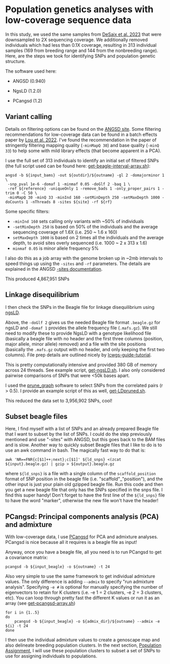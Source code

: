 # Population genetics analyses with low-coverage sequence data

In this study, we used the same samples from [DeSaix et al. 2023](https://onlinelibrary.wiley.com/doi/full/10.1111/mec.17137) that were downsampled to 2X sequencing coverage. We additionally removed individuals which had less than 0.1X coverage, resulting in 313 individual samples (169 from breeding range and 144 from the nonbreeding range). Here, are the steps we took for identifying SNPs and population genetic structure.

The software used here:

- ANGSD (0.940)

- NgsLD (1.2.0)

- PCangsd (1.2)

## Variant calling

Details on filtering options can be found on the [ANGSD site](http://www.popgen.dk/angsd/index.php/Input). Some filtering recommendations for low-coverage data can be found in a batch effects paper by [Lou et al. 2022](https://onlinelibrary.wiley.com/doi/full/10.1111/1755-0998.13559). I've found the recommendation in the paper of stringently filtering mapping quality (`-minMapQ 30`) and base quality (`-minQ 33`) to help some with mild library effects (that become apparent in a PCA). 

I use the full set of 313 individuals to identify an initial set of filtered SNPs (the full script used can be found here: [get-beagle-interval-array.sh](./slurm-scripts/get-beagle-interval-array.sh)):

```
angsd -b ${input_bams} -out ${outdir}/${outname} -gl 2 -domajorminor 1 \
 -snp_pval 1e-6 -domaf 1 -minmaf 0.05 -doGlf 2 -baq 1 \
 -ref ${reference} -uniqueOnly 1 -remove_bads 1 -only_proper_pairs 1 -trim 0 -C 50 \
 -minMapQ 30 -minQ 33 -minInd 160 -setMinDepth 250 -setMaxDepth 1000 -doCounts 1 -nThreads 8 -sites ${site} -rf ${rf}
```

Some specific filters:

- `-minInd 160` sets calling only variants with ~50% of individuals
- `-setMinDepth 250` is based on 50% of the individuals and the average sequencing coverage of 1.6X (i.e. 250 ~ 1.6 x 160)
- `setMaxDepth 1000` is based on 2 times all the individuals and the average depth, to avoid sites overly sequenced (i.e. 1000 ~ 2 x 313 x 1.6)
- `minmaf 0.05` is minor allele frequency 5%

I also do this as a job array with the genome broken up in ~2mb intervals to speed things up using the `-sites` and `-rf` parameters. The details are explained in the ANGSD [-sites documentation](http://www.popgen.dk/angsd/index.php/Sites).

This produced 4,867,951 SNPs

## Linkage disequilibrium

I then check the SNPs in the Beagle file for linkage disequilibrium using [ngsLD](https://github.com/fgvieira/ngsLD).

Above, the `-doGlf 2` gives us the needed Beagle file format `.beagle.gz` for ngsLD and `-domaf 1` provides the allele frequency file (`.mafs.gz`). We still need to modify these to provide NgsLD with a genotype likelihood file (basically a beagle file with no header and the first three columns (position, major allele, minor allele) removed) and a file with the site positions (basically the `.mafs.gz` output with no header, and only keeping the first two columns). File prep details are outlined nicely by [lcwgs-guide-tutorial](https://github.com/nt246/lcwgs-guide-tutorial/blob/main/tutorial3_ld_popstructure/markdowns/ld.md).

This is pretty computationally intensive and provided 380 GB of memory across 24 threads. See example script, [get-ngsLD.sh](./slurm-scripts/get-ngsLD.sh). I also only considered pairwise comparisons of SNPs that were <50k bases apart.

I used the [prune_graph](https://github.com/fgvieira/prune_graph) software to select SNPs from the correlated pairs (r > 0.5). I provide an example script of this as well, [get-LDpruned.sh](./slurm-scripts/get-LDpruned.sh).

This reduced the data set to 3,956,902 SNPs, cool!

## Subset beagle files

Here, I find myself with a list of SNPs and an already prepared Beagle file that I want to subset by the list of SNPs. I could do the step previously mentioned and use "-sites" with ANGSD, but this goes back to the BAM files and is slow. Another way to quickly subset Beagle files that I like to do is to use an awk command in bash. The magically fast way to do that is:

```
awk 'NR==FNR{c[$1]++;next};c[$1]' ${ld_snps} <(zcat ${input}.beagle.gz) | gzip > ${output}.beagle.gz
```

where `${ld_snps}` is a file with a single column of the `scaffold_position` format of SNP position in the beagle file (i.e. "scaffold"_"position"), and the other input is just your plain old gzipped beagle file. Run this code and then you get a new beagle file that only has the SNPs specified in the snps file. I find this super handy! Don't forget to have the first line of the `${ld_snps}` file to have the word "marker", otherwise the new file won't have the header!

## PCangsd: Principal components analysis (PCA) and admixture

With low-coverage data, I use [PCangsd](https://github.com/Rosemeis/pcangsd) for PCA and admixture analyses. PCangsd is nice because all it requires is a beagle file as input!

Anyway, once you have a beagle file, all you need is to run PCangsd to get a covariance matrix:

```
pcangsd -b ${input_beagle} -o ${outname} -t 24
```

Also very simple to use the same framework to get individual admixture values. The only difference is adding `--admix` to specify "run admixture analysis". Specifying `-e #` is optional for manually specifying the number of eigenvectors to retain for K clusters (i.e. -e 1 = 2 clusters, -e 2 = 3 clusters, etc). You can loop through pretty fast the different K values or run it as an array (see [get-pcangsd-array.sh](./slurm-scripts/get-pcangsd-array.sh))

```
for i in {1..5}
do
    pcangsd -b ${input_beagle} -o ${admix_dir}/${outname} --admix -e ${i} -t 24
done
```

I then use the individual admixture values to create a genoscape map and also delineate breeding population clusters. In the next section, [Population Assignment](https://github.com/mgdesaix/amre-adaptation/blob/main/03_PopulationAssignment/), I will use these population clusters to subset a set of SNPs to use for assigning individuals to populations.

